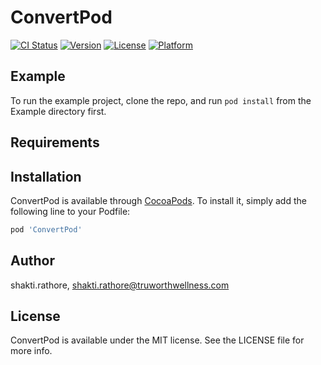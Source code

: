 # ConvertPod

[![CI Status](https://img.shields.io/travis/shakti.rathore/ConvertPod.svg?style=flat)](https://travis-ci.org/shakti.rathore/ConvertPod)
[![Version](https://img.shields.io/cocoapods/v/ConvertPod.svg?style=flat)](https://cocoapods.org/pods/ConvertPod)
[![License](https://img.shields.io/cocoapods/l/ConvertPod.svg?style=flat)](https://cocoapods.org/pods/ConvertPod)
[![Platform](https://img.shields.io/cocoapods/p/ConvertPod.svg?style=flat)](https://cocoapods.org/pods/ConvertPod)

## Example

To run the example project, clone the repo, and run `pod install` from the Example directory first.

## Requirements

## Installation

ConvertPod is available through [CocoaPods](https://cocoapods.org). To install
it, simply add the following line to your Podfile:

```ruby
pod 'ConvertPod'
```

## Author

shakti.rathore, shakti.rathore@truworthwellness.com

## License

ConvertPod is available under the MIT license. See the LICENSE file for more info.
